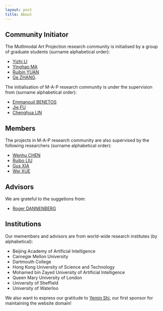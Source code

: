 ```yaml
---
layout: post
title: About
---
```


## Community Initiator

The Mutlimodal Art Projection research community is initialised by a group of graduate students (surname alphabetical order):
* [Yizhi LI](https://twitter.com/yizhilll) 
* [Yinghao MA](https://twitter.com/nicolaus625)
* [Ruibin YUAN](https://twitter.com/abc43992899)
* [Ge ZHANG](https://twitter.com/GeZhang86038849).

The initialisation of M-A-P research community is under the supervision from (surname alphabetical order):
* [Emmanouil BENETOS](https://www.eecs.qmul.ac.uk/~emmanouilb/)
* [Jie FU](https://bigaidream.github.io/)
* [Chenghua LIN](https://chenghualin.wordpress.com/)

## Members

The projects in M-A-P research community are also supervised by the following researchers (surname alphabetical order):
* [Wenhu CHEN](https://wenhuchen.github.io/)
* [Ruibo LIU](https://www.cs.dartmouth.edu/~rbliu/)
* [Gus XIA](http://www.musicxlab.com/members/gus/index.html)
* [Wei XUE](http://wei-xue.com/)

## Advisors

We are grateful to the suggetions from:
* [Roger DANNENBERG](https://www.cs.cmu.edu/~rbd/)


## Institutions

Our memembers and advisors are from world-wide research institutes (by alphabetical):
- Beijing Academy of Artificial Intelligence
- Carnegie Mellon University
- Dartmouth College
- Hong Kong University of Science and Technology
- Mohamed bin Zayed University of Artificial Intelligence
- Queen Mary University of London
- University of Sheffield
- University of Waterloo


We also want to express our gratitude to [Yemin Shi](https://scholar.google.com/citations?user=s_KJsGwAAAAJ&hl=en), our first sponsor for maintaining the website domain!